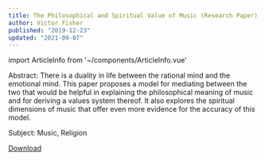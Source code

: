 ```yaml
---
title: The Philosophical and Spiritual Value of Music (Research Paper)
author: Victor Fisher
published: "2019-12-23"
updated: "2021-09-07"
---
```


import ArticleInfo from '~/components/ArticleInfo.vue'

<ArticleInfo :articleData="$frontmatter" />

Abstract: There is a duality in life between the rational mind and the emotional mind. This paper proposes a model for mediating between the two that would be helpful in explaining the philosophical meaning of music and for deriving a values system thereof. It also explores the spiritual dimensions of music that offer even more evidence for the accuracy of this model.

Subject: Music, Religion

<a href="/the-philosophical-and-spiritual-value-of-music.pdf" target="_blank" rel="noreferrer noopener">Download</a>